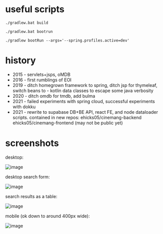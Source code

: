 # useful scripts

```
./gradlew.bat build

./gradlew.bat bootrun

./gradlew bootRun --args='--spring.profiles.active=dev'
```

# history

- 2015 - servlets+jsps, oMDB
- 2016 - first rumblings of EOI
- 2019 - ditch homegrown framework to spring, ditch jsp for thymeleaf, switch beans to - kotlin data classes to escape some java verbosity
- 2020 - ditch omdb for tmdb, add bulma
- 2021 - failed experiments with spring cloud, successful experiments with dokku
- 2021 - rewrite to supabase DB+BE API, react FE, and node dataloader scripts. contained in new repos: ehicks05/cinemang-backend ehicks05/cinemang-frontend (may not be public yet)

# screenshots

desktop:

![image](https://github.com/ehicks05-posterity/cinemang/assets/666393/b1ba87a9-3d5b-4e90-83a5-022e519ce251)

desktop search form:

![image](https://github.com/ehicks05-posterity/cinemang/assets/666393/8ac66bbc-3a9c-43a2-b713-93a83be95467)

search results as a table:

![image](https://github.com/ehicks05-posterity/cinemang/assets/666393/e9e301c1-72c0-4e1b-b0f0-d28508192965)

mobile (ok down to around 400px wide):

![image](https://github.com/ehicks05-posterity/cinemang/assets/666393/a3a9f1d9-e983-4213-9dab-c980c0f0be55)
